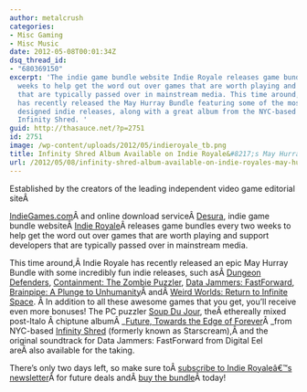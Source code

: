 ```yaml
---
author: metalcrush
categories:
- Misc Gaming
- Misc Music
date: 2012-05-08T00:01:34Z
dsq_thread_id:
- "680369150"
excerpt: 'The indie game bundle website Indie Royale releases game bundles every two
  weeks to help get the word out over games that are worth playing and support developers
  that are typically passed over in mainstream media. This time around, Indie Royale
  has recently released the May Hurray Bundle featuring some of the most brilliantly
  designed indie releases, along with a great album from the NYC-based chiptune futurists
  Infinity Shred. '
guid: http://thasauce.net/?p=2751
id: 2751
image: /wp-content/uploads/2012/05/indieroyale_tb.png
title: Infinity Shred Album Available on Indie Royale&#8217;s May Hurray Bundle
url: /2012/05/08/infinity-shred-album-available-on-indie-royales-may-hurray-bundle/
---
```


<center>
</center>Established by the creators of the leading independent video game editorial siteÂ 

<a href="http://www.indiegames.com/" rel="nofollow" target="_blank">IndieGames.com</a>Â and online download serviceÂ <a href="http://www.desura.com/" rel="nofollow">Desura</a>, indie game bundle websiteÂ <a href="http://www.indieroyale.com/" rel="nofollow">Indie Royale</a>Â releases game bundles every two weeks to help get the word out over games that are worth playing and support developers that are typically passed over in mainstream media.

This time around,Â Indie Royale has recently released an epic May Hurray Bundle with some incredibly fun indie releases, such asÂ [Dungeon Defenders](http://dungeondefenders.com/), [Containment: The Zombie Puzzler](http://containmentgame.com/), [Data Jammers: FastForwar](http://www.digital-eel.com/)[d](http://www.digital-eel.com/), [Brainpipe: A Plunge to Unhumanity](http://www.digital-eel.com/)Â andÂ [Weird Worlds: Return to Infinite Space](http://www.digital-eel.com/). Â In addition to all these awesome games that you get, you&#8217;ll receive even more bonuses! The PC puzzler [Soup Du Jour](http://itunes.apple.com/us/app/soup-du-jour/id443149470?mt=8), theÂ ethereally mixed post-Italo Â chiptune albumÂ _[Future, Towards the Edge of Forever](http://infinityshred.bandcamp.com/album/future-towards-the-edge-of-forever)Â _from NYC-based [Infinity Shred](http://infinityshred.com/) (formerly known as Starscream),Â and the original soundtrack for Data Jammers: FastForward from Digital Eel areÂ also available for the taking.

There&#8217;s only two days left, so make sure toÂ <a href="http://www.indieroyale.com/#newsletter" rel="nofollow">subscribe to Indie Royaleâ€™s newslette</a><a href="http://www.indieroyale.com/#newsletter" rel="nofollow">r</a>Â for future deals andÂ <a href="http://www.indieroyale.com/" rel="nofollow">buy the bundle</a>Â today!
